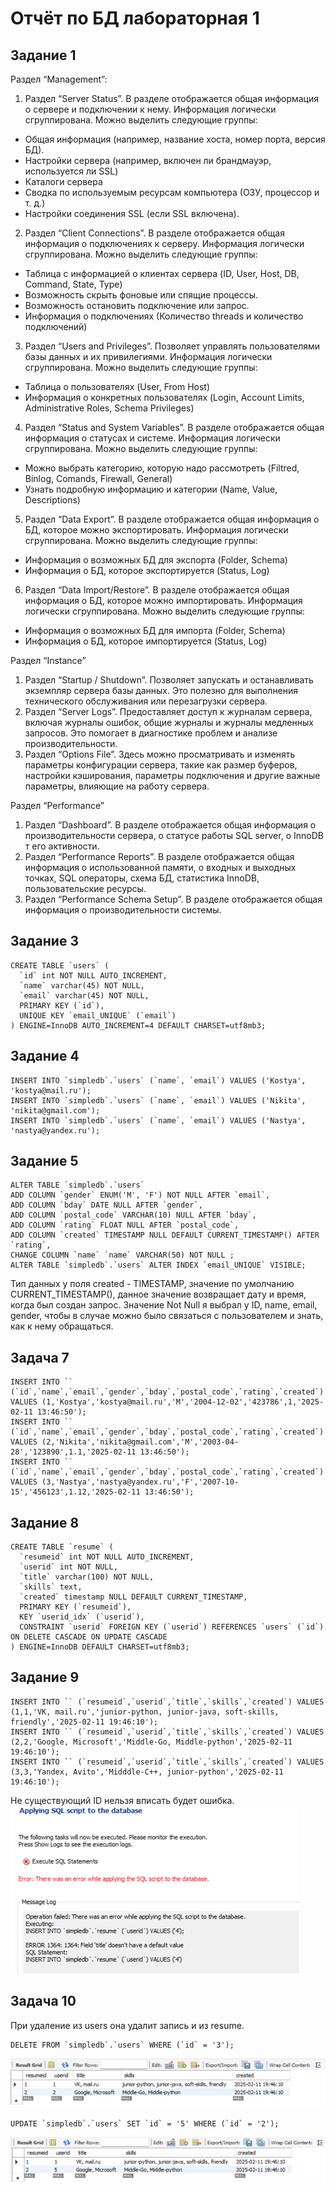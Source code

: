 # Отчёт по БД лабораторная 1
## Задание 1

Раздел “Management”: 
1.	Раздел “Server Status”. В разделе отображается общая информация о сервере и подключении к нему. Информация логически сгруппирована. Можно выделить следующие группы:
- Общая информация (например, название хоста, номер порта, версия БД).
- Настройки сервера (например, включен ли брандмауэр, используется ли SSL)
- Каталоги сервера
- Сводка по используемым ресурсам компьютера (ОЗУ, процессор и т. д.)
- Настройки соединения SSL (если SSL включена).
2.	Раздел “Client Connections”. В разделе отображается общая информация о подключениях к серверу. Информация логически сгруппирована. Можно выделить следующие группы:
- Таблица с информацией о клиентах сервера (ID, User, Host, DB, Command, State, Type)
- Возможность скрыть фоновые или спящие процессы.
- Возможность остановить подключение или запрос.
- Информация о подключениях (Количество threads и количество подключений)
3.	Раздел “Users and Privileges”. Позволяет управлять пользователями базы данных и их привилегиями. Информация логически сгруппирована. Можно выделить следующие группы:
- Таблица о пользователях (User, From Host)
- Информация о конкретных пользователях (Login, Account Limits, Administrative Roles, Schema Privileges)
4.	Раздел “Status and System Variables”. В разделе отображается общая информация о статусах и системе. Информация логически сгруппирована. Можно выделить следующие группы:
- Можно выбрать категорию, которую надо рассмотреть (Filtred, Binlog, Comands, Firewall, General)
- Узнать подробную информацию и категории (Name, Value, Descriptions)
5.	Раздел “Data Export”. В разделе отображается общая информация о БД, которое можно экспортировать. Информация логически сгруппирована. Можно выделить следующие группы:
- Информация о возможных БД для экспорта (Folder, Schema)
- Информация о БД, которое экспортируется (Status, Log)
6.	Раздел “Data Import/Restore”. В разделе отображается общая информация о БД, которое можно импортировать. Информация логически сгруппирована. Можно выделить следующие группы:
- Информация о возможных БД для импорта (Folder, Schema)
- Информация о БД, которое импортируется (Status, Log)

Раздел “Instance”
1.	Раздел “Startup / Shutdown”. Позволяет запускать и останавливать экземпляр сервера базы данных. Это полезно для выполнения технического обслуживания или перезагрузки сервера.
2.	Раздел “Server Logs”. Предоставляет доступ к журналам сервера, включая журналы ошибок, общие журналы и журналы медленных запросов. Это помогает в диагностике проблем и анализе производительности.
3.	Раздел “Options File”. Здесь можно просматривать и изменять параметры конфигурации сервера, такие как размер буферов, настройки кэширования, параметры подключения и другие важные параметры, влияющие на работу сервера.

Раздел “Performance”
1.	Раздел “Dashboard”. В разделе отображается общая информация о производительности сервера, о статусе работы SQL server, о InnoDB т его активности.
2.	Раздел “Performance Reports”. В разделе отображается общая информация о использованной памяти, о входных и выходных точках, SQL операторы, схема БД, статистика InnoDB, пользовательские ресурсы.
3.	Раздел “Performance Schema Setup”. В разделе отображается общая информация о производительности системы.

## Задание 3
```
CREATE TABLE `users` (
  `id` int NOT NULL AUTO_INCREMENT,
  `name` varchar(45) NOT NULL,
  `email` varchar(45) NOT NULL,
  PRIMARY KEY (`id`),
  UNIQUE KEY `email_UNIQUE` (`email`)
) ENGINE=InnoDB AUTO_INCREMENT=4 DEFAULT CHARSET=utf8mb3;
```
## Задание 4
```
INSERT INTO `simpledb`.`users` (`name`, `email`) VALUES ('Kostya', 'kostya@mail.ru');
INSERT INTO `simpledb`.`users` (`name`, `email`) VALUES ('Nikita', 'nikita@gmail.com');
INSERT INTO `simpledb`.`users` (`name`, `email`) VALUES ('Nastya', 'nastya@yandex.ru');
```
## Задание 5
```
ALTER TABLE `simpledb`.`users` 
ADD COLUMN `gender` ENUM('M', 'F') NOT NULL AFTER `email`,
ADD COLUMN `bday` DATE NULL AFTER `gender`,
ADD COLUMN `postal_code` VARCHAR(10) NULL AFTER `bday`,
ADD COLUMN `rating` FLOAT NULL AFTER `postal_code`,
ADD COLUMN `created` TIMESTAMP NULL DEFAULT CURRENT_TIMESTAMP() AFTER `rating`,
CHANGE COLUMN `name` `name` VARCHAR(50) NOT NULL ;
ALTER TABLE `simpledb`.`users` ALTER INDEX `email_UNIQUE` VISIBLE;
```
Тип данных у поля created - TIMESTAMP, значение по умолчанию CURRENT_TIMESTAMP(), данное значение возвращает дату и время, когда был создан запрос.
Значение Not Null я выбрал у ID, name, email, gender, чтобы в случае можно было связаться с пользователем и знать, как к нему обращаться.
## Задача 7
```
INSERT INTO `` (`id`,`name`,`email`,`gender`,`bday`,`postal_code`,`rating`,`created`) VALUES (1,'Kostya','kostya@mail.ru','M','2004-12-02','423786',1,'2025-02-11 13:46:50');
INSERT INTO `` (`id`,`name`,`email`,`gender`,`bday`,`postal_code`,`rating`,`created`) VALUES (2,'Nikita','nikita@gmail.com','M','2003-04-28','123890',1.1,'2025-02-11 13:46:50');
INSERT INTO `` (`id`,`name`,`email`,`gender`,`bday`,`postal_code`,`rating`,`created`) VALUES (3,'Nastya','nastya@yandex.ru','F','2007-10-15','456123',1.12,'2025-02-11 13:46:50');
```
## Задание 8
```
CREATE TABLE `resume` (
  `resumeid` int NOT NULL AUTO_INCREMENT,
  `userid` int NOT NULL,
  `title` varchar(100) NOT NULL,
  `skills` text,
  `created` timestamp NULL DEFAULT CURRENT_TIMESTAMP,
  PRIMARY KEY (`resumeid`),
  KEY `userid_idx` (`userid`),
  CONSTRAINT `userid` FOREIGN KEY (`userid`) REFERENCES `users` (`id`) ON DELETE CASCADE ON UPDATE CASCADE
) ENGINE=InnoDB DEFAULT CHARSET=utf8mb3;
```
## Задание 9
```
INSERT INTO `` (`resumeid`,`userid`,`title`,`skills`,`created`) VALUES (1,1,'VK, mail.ru','junior-python, junior-java, soft-skills, friendly','2025-02-11 19:46:10');
INSERT INTO `` (`resumeid`,`userid`,`title`,`skills`,`created`) VALUES (2,2,'Google, Microsoft','Middle-Go, Middle-python','2025-02-11 19:46:10');
INSERT INTO `` (`resumeid`,`userid`,`title`,`skills`,`created`) VALUES (3,3,'Yandex, Avito','Midddle-C++, junior-python','2025-02-11 19:46:10');
```
Не существующий ID нельзя вписать будет ошибка.
![Задание 9](img/lab-1_img-1.png)
## Задача 10
При удаление из users она удалит запись и из resume.
```
DELETE FROM `simpledb`.`users` WHERE (`id` = '3');
```
![Задание 10.1](img/lab-1_img-2.png)
```
UPDATE `simpledb`.`users` SET `id` = '5' WHERE (`id` = '2');
```
![Задание 10.2](img/lab-1_img-3.png)